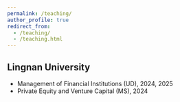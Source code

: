 ```yaml
---
permalink: /teaching/
author_profile: true
redirect_from: 
  - /teaching/
  - /teaching.html
---
```


Lingnan University
---
- Management of Financial Institutions (UD), 2024, 2025
- Private Equity and Venture Capital (MS), 2024

